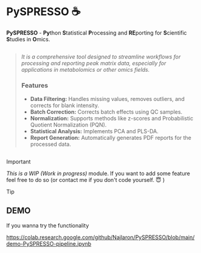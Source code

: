 # PySPRESSO :coffee:
**PySPRESSO** - **Py**thon **S**tatistical **P**rocessing and **RE**porting for **S**cientific **S**tudies in **O**mics. 
##
> *It is a comprehensive tool designed to streamline workflows for processing and reporting peak matrix data, especially for applications in metabolomics or other omics fields.*
>
> ### Features
> * **Data Filtering:** Handles missing values, removes outliers, and corrects for blank intensity.
> * **Batch Correction:** Corrects batch effects using QC samples.
> * **Normalization:** Supports methods like z-scores and Probabilistic Quotient Normalization (PQN).
> * **Statistical Analysis:** Implements PCA and PLS-DA.
> * **Report Generation:** Automatically generates PDF reports for the processed data.
##

> [!IMPORTANT]
> *This is a WIP (Work in progress)* module. If you want to add some feature feel free to do so (or contact me if you don't code yourself. :innocent: )

> [!TIP]
> ## DEMO
> If you wanna try the functionality
> 
> https://colab.research.google.com/github/Najlaron/PySPRESSO/blob/main/demo-PySPRESSO-pipeline.ipynb


